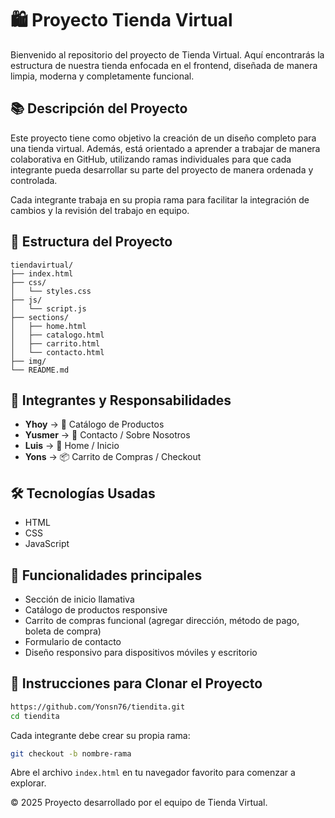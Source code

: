 # 🛍️ Proyecto Tienda Virtual

Bienvenido al repositorio del proyecto de Tienda Virtual. Aquí encontrarás la estructura de nuestra tienda enfocada en el frontend, diseñada de manera limpia, moderna y completamente funcional.

## 📚 Descripción del Proyecto

Este proyecto tiene como objetivo la creación de un diseño completo para una tienda virtual. Además, está orientado a aprender a trabajar de manera colaborativa en GitHub, utilizando ramas individuales para que cada integrante pueda desarrollar su parte del proyecto de manera ordenada y controlada.

Cada integrante trabaja en su propia rama para facilitar la integración de cambios y la revisión del trabajo en equipo.

## 🧩 Estructura del Proyecto

```
tiendavirtual/
├── index.html
├── css/
│   └── styles.css
├── js/
│   └── script.js
├── sections/
│   ├── home.html
│   ├── catalogo.html
│   ├── carrito.html
│   └── contacto.html
├── img/
└── README.md
```

## 👥 Integrantes y Responsabilidades

- **Yhoy** → 🛒 Catálogo de Productos
- **Yusmer** → 📇 Contacto / Sobre Nosotros
- **Luis** → 👤 Home / Inicio
- **Yons** → 📦 Carrito de Compras / Checkout

## 🛠 Tecnologías Usadas

- HTML
- CSS
- JavaScript

## 🎯 Funcionalidades principales

- Sección de inicio llamativa
- Catálogo de productos responsive
- Carrito de compras funcional (agregar dirección, método de pago, boleta de compra)
- Formulario de contacto
- Diseño responsivo para dispositivos móviles y escritorio

## 🚀 Instrucciones para Clonar el Proyecto

```bash
https://github.com/Yonsn76/tiendita.git
cd tiendita
```

Cada integrante debe crear su propia rama:

```bash
git checkout -b nombre-rama
```

Abre el archivo `index.html` en tu navegador favorito para comenzar a explorar.



© 2025 Proyecto desarrollado por el equipo de Tienda Virtual.

